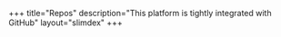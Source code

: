 +++
title="Repos"
description="This platform is tightly integrated with GitHub"
layout="slimdex"
+++
